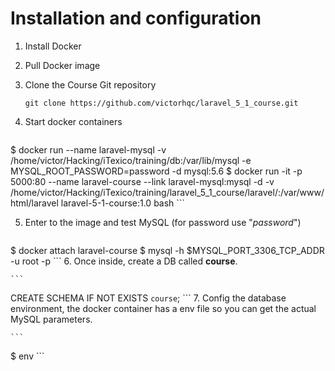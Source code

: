 # Installation and configuration
1. Install Docker
2. Pull Docker image
3. Clone the Course Git repository
    ```
    git clone https://github.com/victorhqc/laravel_5_1_course.git
    ```
4. Start docker containers

    ```
$ docker run --name laravel-mysql -v /home/victor/Hacking/iTexico/training/db:/var/lib/mysql -e MYSQL_ROOT_PASSWORD=password -d mysql:5.6
$ docker run -it -p 5000:80 --name laravel-course --link laravel-mysql:mysql -d -v /home/victor/Hacking/iTexico/training/laravel_5_1_course/laravel/:/var/www/html/laravel laravel-5-1-course:1.0 bash
    ```

5. Enter to the image and test MySQL (for password use "_password_")

    ```
$ docker attach laravel-course
$ mysql -h $MYSQL_PORT_3306_TCP_ADDR -u root -p
    ```
6. Once inside, create a DB called **course**.

    ```
CREATE SCHEMA IF NOT EXISTS `course`;
    ```
7. Config the database environment, the docker container has a env file so you can get the actual MySQL parameters.

    ```
$ env
    ```
